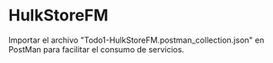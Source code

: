 # HulkStoreFM

Importar el archivo "Todo1-HulkStoreFM.postman_collection.json" en PostMan para facilitar el consumo de servicios.
